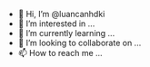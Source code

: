 - 👋 Hi, I’m @luancanhdki
- 👀 I’m interested in ...
- 🌱 I’m currently learning ...
- 💞️ I’m looking to collaborate on ...
- 📫 How to reach me ...

<!---
luancanhdki/luancanhdki is a ✨ special ✨ repository because its `README.md` (this file) appears on your GitHub profile.
You can click the Preview link to take a look at your changes.
--->
